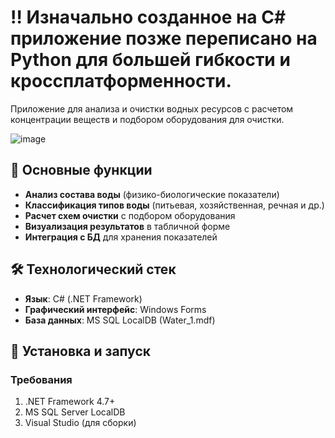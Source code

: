 # ‼️ Изначально созданное на C# приложение позже переписано на Python для большей гибкости и кроссплатформенности.

Приложение для анализа и очистки водных ресурсов с расчетом концентрации веществ и подбором оборудования для очистки.

![image](https://github.com/user-attachments/assets/1783526e-217b-4adf-a480-0961714717ff)

## 🌊 Основные функции

- **Анализ состава воды** (физико-биологические показатели)
- **Классификация типов воды** (питьевая, хозяйственная, речная и др.)
- **Расчет схем очистки** с подбором оборудования
- **Визуализация результатов** в табличной форме
- **Интеграция с БД** для хранения показателей

## 🛠 Технологический стек

- **Язык**: C# (.NET Framework)
- **Графический интерфейс**: Windows Forms
- **База данных**: MS SQL LocalDB (Water_1.mdf)

## 🚀 Установка и запуск

### Требования
1. .NET Framework 4.7+
2. MS SQL Server LocalDB
3. Visual Studio (для сборки)
